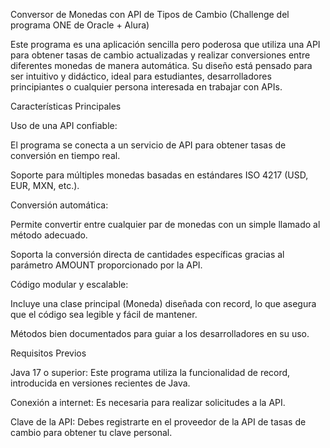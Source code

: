 Conversor de Monedas con API de Tipos de Cambio (Challenge del programa ONE de Oracle + Alura)

Este programa es una aplicación sencilla pero poderosa que utiliza una API para obtener tasas de cambio actualizadas y realizar conversiones entre diferentes monedas de manera automática. Su diseño está pensado para ser intuitivo y didáctico, ideal para estudiantes, desarrolladores principiantes o cualquier persona interesada en trabajar con APIs.

Características Principales

Uso de una API confiable:

El programa se conecta a un servicio de API para obtener tasas de conversión en tiempo real.

Soporte para múltiples monedas basadas en estándares ISO 4217 (USD, EUR, MXN, etc.).

Conversión automática:

Permite convertir entre cualquier par de monedas con un simple llamado al método adecuado.

Soporta la conversión directa de cantidades específicas gracias al parámetro AMOUNT proporcionado por la API.

Código modular y escalable:

Incluye una clase principal (Moneda) diseñada con record, lo que asegura que el código sea legible y fácil de mantener.

Métodos bien documentados para guiar a los desarrolladores en su uso.

Requisitos Previos

Java 17 o superior: Este programa utiliza la funcionalidad de record, introducida en versiones recientes de Java.

Conexión a internet: Es necesaria para realizar solicitudes a la API.

Clave de la API: Debes registrarte en el proveedor de la API de tasas de cambio para obtener tu clave personal.
